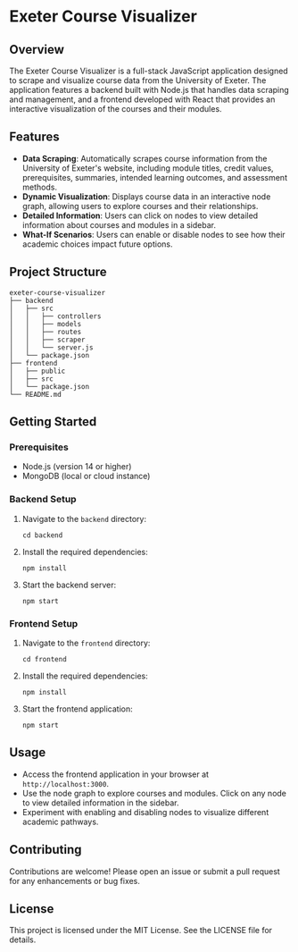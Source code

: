 # Exeter Course Visualizer

## Overview
The Exeter Course Visualizer is a full-stack JavaScript application designed to scrape and visualize course data from the University of Exeter. The application features a backend built with Node.js that handles data scraping and management, and a frontend developed with React that provides an interactive visualization of the courses and their modules.

## Features
- **Data Scraping**: Automatically scrapes course information from the University of Exeter's website, including module titles, credit values, prerequisites, summaries, intended learning outcomes, and assessment methods.
- **Dynamic Visualization**: Displays course data in an interactive node graph, allowing users to explore courses and their relationships.
- **Detailed Information**: Users can click on nodes to view detailed information about courses and modules in a sidebar.
- **What-If Scenarios**: Users can enable or disable nodes to see how their academic choices impact future options.

## Project Structure
```
exeter-course-visualizer
├── backend
│   ├── src
│   │   ├── controllers
│   │   ├── models
│   │   ├── routes
│   │   ├── scraper
│   │   └── server.js
│   └── package.json
├── frontend
│   ├── public
│   ├── src
│   └── package.json
└── README.md
```

## Getting Started

### Prerequisites
- Node.js (version 14 or higher)
- MongoDB (local or cloud instance)

### Backend Setup
1. Navigate to the `backend` directory:
   ```
   cd backend
   ```
2. Install the required dependencies:
   ```
   npm install
   ```
3. Start the backend server:
   ```
   npm start
   ```

### Frontend Setup
1. Navigate to the `frontend` directory:
   ```
   cd frontend
   ```
2. Install the required dependencies:
   ```
   npm install
   ```
3. Start the frontend application:
   ```
   npm start
   ```

## Usage
- Access the frontend application in your browser at `http://localhost:3000`.
- Use the node graph to explore courses and modules. Click on any node to view detailed information in the sidebar.
- Experiment with enabling and disabling nodes to visualize different academic pathways.

## Contributing
Contributions are welcome! Please open an issue or submit a pull request for any enhancements or bug fixes.

## License
This project is licensed under the MIT License. See the LICENSE file for details.